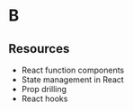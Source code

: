 # B

## Resources
* React function components
* State management in React
* Prop drilling
* React hooks
